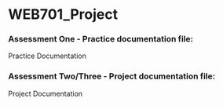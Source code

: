 # WEB701_Project

### Assessment One - Practice documentation file:
Practice Documentation

### Assessment Two/Three - Project documentation file:
Project Documentation